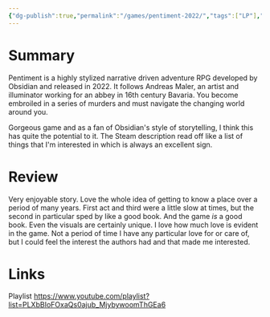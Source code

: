 ```yaml
---
{"dg-publish":true,"permalink":"/games/pentiment-2022/","tags":["LP"],"created":"2023-12-08","updated":"2024-07-20"}
---
```



# Summary

Pentiment is a highly stylized narrative driven adventure RPG developed by Obsidian and released in 2022. It follows Andreas Maler, an artist and illuminator working for an abbey in 16th century Bavaria. You become embroiled in a series of murders and must navigate the changing world around you.

Gorgeous game and as a fan of Obsidian's style of storytelling, I think this has quite the potential to it. The Steam description read off like a list of things that I'm interested in which is always an excellent sign.

# Review

Very enjoyable story. Love the whole idea of getting to know a place over a period of many years. First act and third were a little slow at times, but the second in particular sped by like a good book. And the game *is* a good book. Even the visuals are certainly unique. I love how much love is evident in the game. Not a period of time I have any particular love for or care of, but I could feel the interest the authors had and that made me interested.

# Links

Playlist https://www.youtube.com/playlist?list=PLXbBIoFOxaQs0ajub_MjybywoomThGEa6
